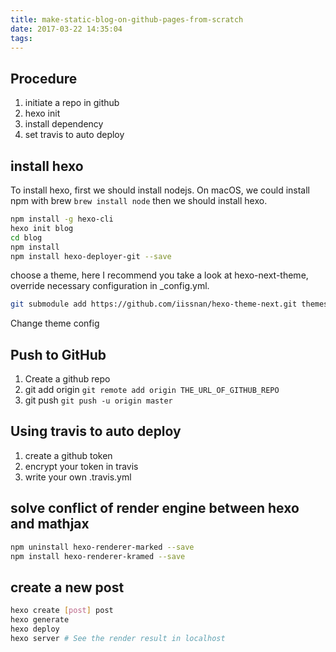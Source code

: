 ```yaml
---
title: make-static-blog-on-github-pages-from-scratch
date: 2017-03-22 14:35:04
tags:
---
```


## Procedure 
1. initiate a repo in github
2. hexo init
3. install dependency
4. set travis to auto deploy

<!--more-->

## install hexo
To install hexo, first we should install nodejs. On macOS, we could install npm with brew `brew install node`
then we should install hexo.
```bash
npm install -g hexo-cli
hexo init blog
cd blog
npm install
npm install hexo-deployer-git --save
```

choose a theme, here I recommend you take a look at hexo-next-theme, override necessary configuration in \_config.yml.
```bash
git submodule add https://github.com/iissnan/hexo-theme-next.git themes/next
```
Change theme config

## Push to GitHub
1. Create a github repo
2. git add origin `git remote add origin THE_URL_OF_GITHUB_REPO`
3. git push `git push -u origin master`

## Using travis to auto deploy
1. create a github token
2. encrypt your token in travis
3. write your own .travis.yml

## solve conflict of render engine between hexo and mathjax
```bash
npm uninstall hexo-renderer-marked --save
npm install hexo-renderer-kramed --save
```

## create a new post
```bash
hexo create [post] post
hexo generate
hexo deploy
hexo server # See the render result in localhost
```
